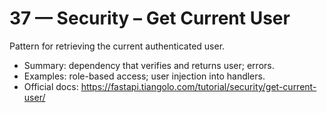 # 37 — Security – Get Current User

Pattern for retrieving the current authenticated user.

- Summary: dependency that verifies and returns user; errors.
- Examples: role-based access; user injection into handlers.
- Official docs: https://fastapi.tiangolo.com/tutorial/security/get-current-user/

